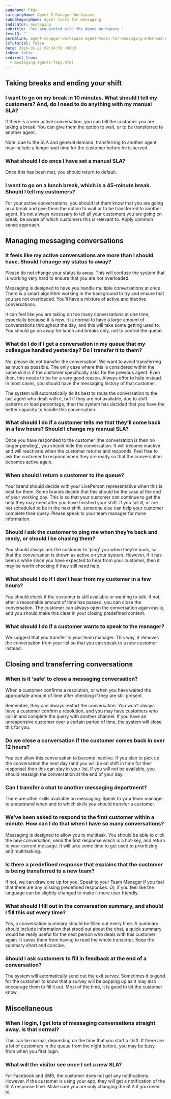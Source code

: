 ```yaml
---
pagename: FAQs
categoryName: Agent & Manager Workspace
subCategoryName: Agent tools for messaging
indicator: messaging
subtitle: 'Get acquainted with the Agent Workspace '
level3: ''
permalink: agent-manager-workspace-agent-tools-for-messaging-enhanced-agent-workspace-for-messaging-faqs.html
isTutorial: false
date: 2019-01-21 09:24:58 +0000
isNew: false
redirect_from:
  - messaging-agents-faqs.html
---
```


## Taking breaks and ending your shift

### I want to go on my break in 10 minutes. What should I tell my customers? And, do I need to do anything with my manual SLA?

If there is a very active conversation, you can tell the customer you are taking a break. You can give them the option to wait, or to be transferred to another agent.

Note: due to the SLA and general demand, transferring to another agent may include a longer wait time for the customer before he is served.

### What should I do once I have set a manual SLA?

Once this has been met, you should return to default.

### I want to go on a lunch break, which is a 45-minute break. Should I tell my customers?

For your active conversations, you should let them know that you are going on a break and give them the option to wait or to be transferred to another agent. It’s not always necessary to tell all your customers you are going on break, be aware of which customers this is relevant to. Apply common sense approach.

## Managing messaging conversations

### It feels like my active conversations are more than I should have. Should I change my status to away?

Please do not change your status to away. This will confuse the system that is working very hard to ensure that you are not overloaded.

Messaging is designed to have you handle multiple conversations at once. There is a smart algorithm working in the background to try and ensure that you are not overloaded. You’ll have a mixture of active and inactive conversations.

It can feel like you are taking on too many conversations at one time, especially because it is new. It is normal to have a large amount of conversations throughout the day, and this will take some getting used to. You should go on away for lunch and breaks only, not to control the queue.

### What do I do if I get a conversation in my queue that my colleague handled yesterday? Do I transfer it to them?

No, please do not transfer the conversation. We want to avoid transferring as much as possible. The only case where this is considered within the same skill is if the customer specifically asks for the previous agent. Even then, this needs to be for a very good reason.  Always offer to help instead. In most cases, you should have the messaging history of that customer.

The system will automatically do its best to route the conversation to the last agent who dealt with it, but if they are not available, due to shift patterns or load percentage, then the system has decided that you have the better capacity to handle this conversation.

### What should I do if a customer tells me that they’ll come back in a few hours? Should I change my manual SLA?

Once you have responded to the customer (the conversation is then no longer pending), you should hide the conversation. It will become inactive and will reactivate when the customer returns and responds. Feel free to ask the customer to respond when they are ready so that the conversation becomes active again.

### When should I return a customer to the queue?

Your brand should decide with your LivePerson representative when this is best for them. Some brands decide that this should be the case at the end of your working day. This is so that your customer can continue to get the help they may need after you have finished your shift. If you fall ill, or are not scheduled to be in the next shift, someone else can help your customer complete their query. Please speak to your team manager for more information.

### Should I ask the customer to ping me when they’re back and ready, or should I be chasing them?

You should always ask the customer to ‘ping’ you when they’re back, so that the conversation is shown as active on your system. However, if it has been a while since you have expected to hear from your customer, then it may be worth checking if they still need help.

### What should I do if I don’t hear from my customer in a few hours?

You should check if the customer is still available or wanting to talk. If not, after a reasonable amount of time has passed, you can close the conversation. The customer can always open the conversation again easily, and you should make this clear in your closing predefined content.

### What should I do if a customer wants to speak to the manager?

We suggest that you transfer to your team manager. This way, it removes the conversation from your list so that you can speak to a new customer instead.

## Closing and transferring conversations

### When is it ‘safe’ to close a messaging conversation?

When a customer confirms a resolution, or when you have waited the appropriate amount of time after checking if they are still present.

Remember, they can always restart the conversation. You won’t always have a customer confirm a resolution, and you may have customers who call in and complete the query with another channel. If you have an unresponsive customer over a certain period of time, the system will close this for you.

### Do we close a conversation if the customer comes back in over 12 hours?

You can allow this conversation to become inactive. If you plan to pick up the conversation the next day (and you will be on shift in time for their response) then this can stay in your list. If you will not be available, you should reassign the conversation at the end of your day.

### Can I transfer a chat to another messaging department?

There are other skills available on messaging. Speak to your team manager to understand when and to which skills you should transfer a customer.

### We’ve been asked to respond to the first customer within a minute. How can I do that when I have so many conversations?

Messaging is designed to allow you to multitask. You should be able to click the new conversation, send the first response which is a hot-key, and return to your current message. It will take some time to get used to prioritizing and multitasking.

### Is there a predefined response that explains that the customer is being transferred to a new team?

If not, we can draw one up for you. Speak to your Team Manager if you feel that there are any missing predefined responses. Or, if you feel like the language can be slightly changed to make it more user friendly.

### What should I fill out in the conversation summary, and should I fill this out every time?

Yes, a conversation summary should be filled out every time.  A summary should include information that stood out about the chat, a quick summary would be really useful for the next person who deals with this customer again. It saves them from having to read the whole transcript. Keep the summary short and concise.

### Should I ask customers to fill in feedback at the end of a conversation?

The system will automatically send out the exit survey. Sometimes it is good for the customer to know that a survey will be popping up as it may also encourage them to fill it out. Most of the time, it is good to let the customer know.

## Miscellaneous

### When I login, I get lots of messaging conversations straight away. Is that normal?

This can be normal, depending on the time that you start a shift. If there are a lot of customers in the queue from the night before, you may be busy from when you first login.

### What will the visitor see once I set a new SLA?

For Facebook and SMS, the customer does not get any notifications. However, if the customer is using your app, they will get a notification of the SLA response time. Make sure you are only changing the SLA if you need to.
